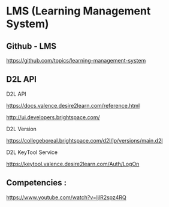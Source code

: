 # LMS (Learning Management System)


## Github - LMS

https://github.com/topics/learning-management-system

## D2L API

D2L API

https://docs.valence.desire2learn.com/reference.html

http://ui.developers.brightspace.com/

D2L Version

https://collegeboreal.brightspace.com/d2l/lp/versions/main.d2l

D2L KeyTool Service

https://keytool.valence.desire2learn.com/Auth/LogOn


## Competencies :

https://www.youtube.com/watch?v=ljlR2spz4RQ


